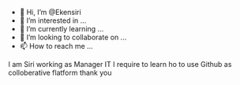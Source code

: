 - 👋 Hi, I’m @Ekensiri
- 👀 I’m interested in ...
- 🌱 I’m currently learning ...
- 💞️ I’m looking to collaborate on ...
- 📫 How to reach me ...

<!---
Ekensiri/Ekensiri is a ✨ special ✨ repository because its `README.md` (this file) appears on your GitHub profile.
You can click the Preview link to take a look at your changes.
--->
I am Siri working as Manager IT
I require to learn ho to use Github as colloberative flatform
thank you
